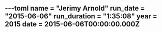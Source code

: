 ---toml
name = "Jerimy Arnold"
run_date = "2015-06-06"
run_duration = "1:35:08"
year = 2015
date = 2015-06-06T00:00:00.000Z
---


